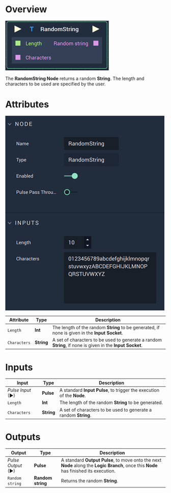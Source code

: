 # Overview

![The RandomString Node.](../../.gitbook/assets/randomstringnode.png)

The **RandomString Node** returns a random **String**. The length and characters to be used are specified by the user.

# Attributes

![The RandomString Node Attributes.](../../.gitbook/assets/randomstringattributes.png)

|Attribute|Type|Description|
|---|---|---|
|`Length`|**Int**|The length of the random **String** to be generated, if none is given in the **Input** **Socket**.|
|`Characters`|**String**|A set of characters to be used to generate a random **String**, if none is given in the **Input** **Socket**.|

# Inputs

|Input|Type|Description|
|---|---|---|
|*Pulse Input* (►)|**Pulse**|A standard **Input Pulse**, to trigger the execution of the **Node**.|
|`Length`|**Int**|The length of the random **String** to be generated.|
|`Characters`|**String**|A set of characters to be used to generate a random **String**.|

# Outputs

|Output|Type|Description|
|---|---|---|
|*Pulse Output* (►)|**Pulse**|A standard **Output Pulse**, to move onto the next **Node** along the **Logic Branch**, once this **Node** has finished its execution.|
|`Random string`|**Random string**|Returns the random **String**.|



